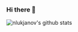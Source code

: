### Hi there 👋

![nlukjanov's github stats](https://github-readme-stats.vercel.app/api?username=nlukjanov&count_private=true&show_icons=true&theme=algolia)


<!--
**nlukjanov/nlukjanov** is a ✨ _special_ ✨ repository because its `README.md` (this file) appears on your GitHub profile.


Here are some ideas to get you started:

- 🔭 I’m currently working on ...
- 🌱 I’m currently learning ...
- 👯 I’m looking to collaborate on ...
- 🤔 I’m looking for help with ...
- 💬 Ask me about ...
- 📫 How to reach me: ...
- 😄 Pronouns: ...
- ⚡ Fun fact: ...
-->
